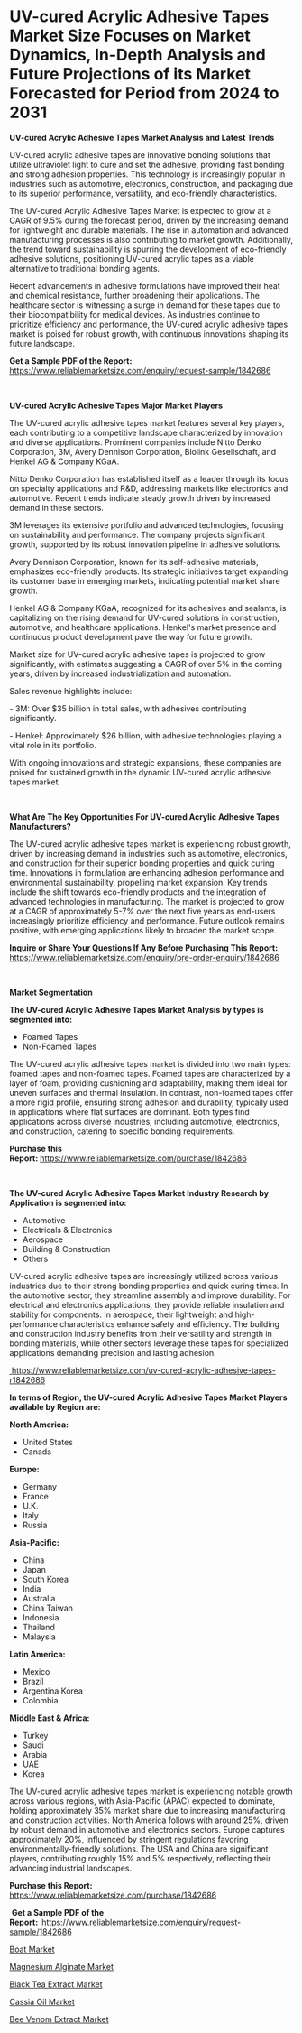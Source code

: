 <p><h1>UV-cured Acrylic Adhesive Tapes Market Size Focuses on Market Dynamics, In-Depth Analysis and Future Projections of its Market Forecasted for Period from 2024 to 2031</h1></p><p><strong>UV-cured Acrylic Adhesive Tapes Market Analysis and Latest Trends</strong></p>
<p><p>UV-cured acrylic adhesive tapes are innovative bonding solutions that utilize ultraviolet light to cure and set the adhesive, providing fast bonding and strong adhesion properties. This technology is increasingly popular in industries such as automotive, electronics, construction, and packaging due to its superior performance, versatility, and eco-friendly characteristics. </p><p>The UV-cured Acrylic Adhesive Tapes Market is expected to grow at a CAGR of 9.5% during the forecast period, driven by the increasing demand for lightweight and durable materials. The rise in automation and advanced manufacturing processes is also contributing to market growth. Additionally, the trend toward sustainability is spurring the development of eco-friendly adhesive solutions, positioning UV-cured acrylic tapes as a viable alternative to traditional bonding agents. </p><p>Recent advancements in adhesive formulations have improved their heat and chemical resistance, further broadening their applications. The healthcare sector is witnessing a surge in demand for these tapes due to their biocompatibility for medical devices. As industries continue to prioritize efficiency and performance, the UV-cured acrylic adhesive tapes market is poised for robust growth, with continuous innovations shaping its future landscape.</p></p>
<p><strong>Get a Sample PDF of the Report:&nbsp;</strong> <a href="https://www.reliablemarketsize.com/enquiry/request-sample/1842686?utm_campaign=1608&utm_medium=2&utm_source=Github&utm_content=ia&utm_term=16102024&utm_id=uv-cured-acrylic-adhesive-tapes">https://www.reliablemarketsize.com/enquiry/request-sample/1842686</a></p>
<p>&nbsp;</p>
<p><strong>UV-cured Acrylic Adhesive Tapes Major Market Players</strong></p>
<p><p>The UV-cured acrylic adhesive tapes market features several key players, each contributing to a competitive landscape characterized by innovation and diverse applications. Prominent companies include Nitto Denko Corporation, 3M, Avery Dennison Corporation, Biolink Gesellschaft, and Henkel AG & Company KGaA.</p><p>Nitto Denko Corporation has established itself as a leader through its focus on specialty applications and R&D, addressing markets like electronics and automotive. Recent trends indicate steady growth driven by increased demand in these sectors.</p><p>3M leverages its extensive portfolio and advanced technologies, focusing on sustainability and performance. The company projects significant growth, supported by its robust innovation pipeline in adhesive solutions.</p><p>Avery Dennison Corporation, known for its self-adhesive materials, emphasizes eco-friendly products. Its strategic initiatives target expanding its customer base in emerging markets, indicating potential market share growth.</p><p>Henkel AG & Company KGaA, recognized for its adhesives and sealants, is capitalizing on the rising demand for UV-cured solutions in construction, automotive, and healthcare applications. Henkel's market presence and continuous product development pave the way for future growth.</p><p>Market size for UV-cured acrylic adhesive tapes is projected to grow significantly, with estimates suggesting a CAGR of over 5% in the coming years, driven by increased industrialization and automation.</p><p>Sales revenue highlights include:</p><p>- 3M: Over $35 billion in total sales, with adhesives contributing significantly.</p><p>- Henkel: Approximately $26 billion, with adhesive technologies playing a vital role in its portfolio.</p><p>With ongoing innovations and strategic expansions, these companies are poised for sustained growth in the dynamic UV-cured acrylic adhesive tapes market.</p></p>
<p>&nbsp;</p>
<p><strong>What Are The Key Opportunities For UV-cured Acrylic Adhesive Tapes Manufacturers?</strong></p>
<p><p>The UV-cured acrylic adhesive tapes market is experiencing robust growth, driven by increasing demand in industries such as automotive, electronics, and construction for their superior bonding properties and quick curing time. Innovations in formulation are enhancing adhesion performance and environmental sustainability, propelling market expansion. Key trends include the shift towards eco-friendly products and the integration of advanced technologies in manufacturing. The market is projected to grow at a CAGR of approximately 5-7% over the next five years as end-users increasingly prioritize efficiency and performance. Future outlook remains positive, with emerging applications likely to broaden the market scope.</p></p>
<p><strong>Inquire or Share Your Questions If Any Before Purchasing This Report:</strong> <a href="https://www.reliablemarketsize.com/enquiry/pre-order-enquiry/1842686?utm_campaign=1608&utm_medium=2&utm_source=Github&utm_content=ia&utm_term=16102024&utm_id=uv-cured-acrylic-adhesive-tapes">https://www.reliablemarketsize.com/enquiry/pre-order-enquiry/1842686</a></p>
<p>&nbsp;</p>
<p><strong>Market Segmentation</strong></p>
<p><strong>The UV-cured Acrylic Adhesive Tapes Market Analysis by types is segmented into:</strong></p>
<p><ul><li>Foamed Tapes</li><li>Non-Foamed Tapes</li></ul></p>
<p><p>The UV-cured acrylic adhesive tapes market is divided into two main types: foamed tapes and non-foamed tapes. Foamed tapes are characterized by a layer of foam, providing cushioning and adaptability, making them ideal for uneven surfaces and thermal insulation. In contrast, non-foamed tapes offer a more rigid profile, ensuring strong adhesion and durability, typically used in applications where flat surfaces are dominant. Both types find applications across diverse industries, including automotive, electronics, and construction, catering to specific bonding requirements.</p></p>
<p><strong>Purchase this Report:&nbsp;</strong><a href="https://www.reliablemarketsize.com/purchase/1842686?utm_campaign=1608&utm_medium=2&utm_source=Github&utm_content=ia&utm_term=16102024&utm_id=uv-cured-acrylic-adhesive-tapes">https://www.reliablemarketsize.com/purchase/1842686</a></p>
<p>&nbsp;</p>
<p><strong>The UV-cured Acrylic Adhesive Tapes Market Industry Research by Application is segmented into:</strong></p>
<p><ul><li>Automotive</li><li>Electricals & Electronics</li><li>Aerospace</li><li>Building & Construction</li><li>Others</li></ul></p>
<p><p>UV-cured acrylic adhesive tapes are increasingly utilized across various industries due to their strong bonding properties and quick curing times. In the automotive sector, they streamline assembly and improve durability. For electrical and electronics applications, they provide reliable insulation and stability for components. In aerospace, their lightweight and high-performance characteristics enhance safety and efficiency. The building and construction industry benefits from their versatility and strength in bonding materials, while other sectors leverage these tapes for specialized applications demanding precision and lasting adhesion.</p></p>
<p><a href="https://www.reliablemarketsize.com/uv-cured-acrylic-adhesive-tapes-r1842686?utm_campaign=1608&utm_medium=2&utm_source=Github&utm_content=ia&utm_term=16102024&utm_id=uv-cured-acrylic-adhesive-tapes">&nbsp;https://www.reliablemarketsize.com/uv-cured-acrylic-adhesive-tapes-r1842686</a></p>
<p><strong>In terms of Region, the UV-cured Acrylic Adhesive Tapes Market Players available by Region are:</strong></p>
<p>
    <p> <strong> North America: </strong>
        <ul>
            <li>United States</li>
            <li>Canada</li>
        </ul>
        </p> 
    <p> <strong> Europe: </strong>
        <ul>
            <li>Germany</li>
            <li>France</li>
            <li>U.K.</li>
            <li>Italy</li>
            <li>Russia</li>
        </ul>
        </p> 
    <p> <strong> Asia-Pacific: </strong>
        <ul>
            <li>China</li>
            <li>Japan</li>
            <li>South Korea</li>
            <li>India</li>
            <li>Australia</li>
            <li>China Taiwan</li>
            <li>Indonesia</li>
            <li>Thailand</li>
            <li>Malaysia</li>
        </ul>
        </p> 
    <p> <strong> Latin America: </strong>
        <ul>
            <li>Mexico</li>
            <li>Brazil</li>
            <li>Argentina Korea</li>
            <li>Colombia</li>
        </ul>
        </p> 
    <p> <strong> Middle East & Africa: </strong>
        <ul>
            <li>Turkey</li>
            <li>Saudi</li>
            <li>Arabia</li>
            <li>UAE</li>
            <li>Korea</li>
        </ul>
    </p>
    </p>
<p><p>The UV-cured acrylic adhesive tapes market is experiencing notable growth across various regions, with Asia-Pacific (APAC) expected to dominate, holding approximately 35% market share due to increasing manufacturing and construction activities. North America follows with around 25%, driven by robust demand in automotive and electronics sectors. Europe captures approximately 20%, influenced by stringent regulations favoring environmentally-friendly solutions. The USA and China are significant players, contributing roughly 15% and 5% respectively, reflecting their advancing industrial landscapes.</p></p>
<p><strong>Purchase this Report: </strong><a href="https://www.reliablemarketsize.com/purchase/1842686?utm_campaign=1608&utm_medium=2&utm_source=Github&utm_content=ia&utm_term=16102024&utm_id=uv-cured-acrylic-adhesive-tapes">https://www.reliablemarketsize.com/purchase/1842686</a></p>
<p>&nbsp;<strong>Get a Sample PDF of the Report:&nbsp;&nbsp;</strong><a href="https://www.reliablemarketsize.com/enquiry/request-sample/1842686?utm_campaign=1608&utm_medium=2&utm_source=Github&utm_content=ia&utm_term=16102024&utm_id=uv-cured-acrylic-adhesive-tapes">https://www.reliablemarketsize.com/enquiry/request-sample/1842686</a></p>
<p><strong></strong></p>
<p><p><a href="https://www.linkedin.com/pulse/boat-market-evolution-future-outlook-forecasting-industry-trends-axh7f?utm_campaign=1608&utm_medium=2&utm_source=Github&utm_content=ia&utm_term=16102024&utm_id=uv-cured-acrylic-adhesive-tapes">Boat Market</a></p><p><a href="https://www.linkedin.com/pulse/global-magnesium-alginate-market-analysis-key-trends-8i34e?utm_campaign=1608&utm_medium=2&utm_source=Github&utm_content=ia&utm_term=16102024&utm_id=uv-cured-acrylic-adhesive-tapes">Magnesium Alginate Market</a></p><p><a href="https://www.linkedin.com/pulse/global-black-tea-extract-market-trends-insights-growth-apn9e?utm_campaign=1608&utm_medium=2&utm_source=Github&utm_content=ia&utm_term=16102024&utm_id=uv-cured-acrylic-adhesive-tapes">Black Tea Extract Market</a></p><p><a href="https://www.linkedin.com/pulse/cassia-oil-market-matrix-applications-types-cagr-growth-skyresearch-bkz1e?utm_campaign=1608&utm_medium=2&utm_source=Github&utm_content=ia&utm_term=16102024&utm_id=uv-cured-acrylic-adhesive-tapes">Cassia Oil Market</a></p><p><a href="https://www.linkedin.com/pulse/bee-venom-extract-market-segmentation-applications-types-growth-lixae?utm_campaign=1608&utm_medium=2&utm_source=Github&utm_content=ia&utm_term=16102024&utm_id=uv-cured-acrylic-adhesive-tapes">Bee Venom Extract Market</a></p></p>